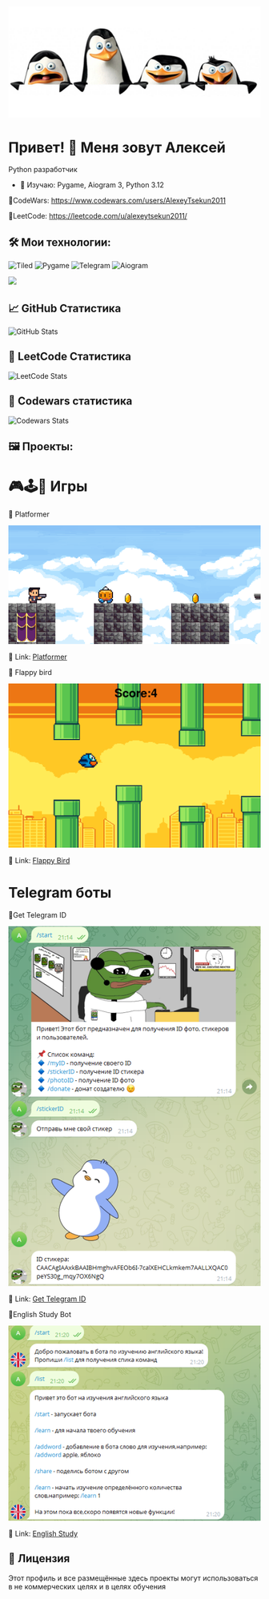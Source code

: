 ![Мой баннер](movies_0036_5846.jpg)



# Привет! 👋 Меня зовут Алексей

Python разработчик

- 🌱 Изучаю: Pygame, Aiogram 3, Python 3.12

🔗CodeWars: https://www.codewars.com/users/AlexeyTsekun2011

🔗LeetCode: https://leetcode.com/u/alexeytsekun2011/

 




## 🛠️ Мои технологии:
![Tiled](https://img.shields.io/badge/-Tiled-005B9A?style=flat&logoColor=white)
![Pygame](https://img.shields.io/badge/-Pygame-222222?style=flat&logo=pygame&logoColor=white)
![Telegram](https://img.shields.io/badge/-Telegram-26A5E4?style=flat&logo=telegram&logoColor=white)
![Aiogram](https://img.shields.io/badge/-Aiogram-2CA5E0?style=flat&logo=python&logoColor=white)
<p align="left">
  <img src="https://skillicons.dev/icons?i=python,redis,html,pycharm,windows,git,sqlite" />
</p>

## 📈 GitHub Статистика

![GitHub Stats](https://github-readme-stats.vercel.app/api?username=AlexeyTsekun2011&show_icons=true&theme=default)




## 🧩 LeetCode Статистика
![LeetCode Stats](https://leetcard.jacoblin.cool/alexeytsekun2011)

## 🧪 Codewars статистика

![Codewars Stats](https://github-readme-codewars-stats.vercel.app/api/?username=AlexeyTsekun2011)



## 🖼️ Проекты:



# 🎮🕹️👾 Игры

📌 Platformer
   
![Демо](Platformerdemo.png)
   
🔗 Link: [Platformer](https://github.com/AlexeyTsekun2011/Platformer)

📌 Flappy bird 
   
![Демо](Flappydemo.png)
   
🔗 Link: [Flappy Bird](https://github.com/AlexeyTsekun2011/Flappy-Bird)

# Telegram боты
📌Get Telegram ID

![Демо](telegramid.png)

🔗 Link: [Get Telegram ID](https://github.com/AlexeyTsekun2011/Get_telegram_id)


📌English Study Bot

![Демо](EnglishStudy.png)

🔗 Link: [English Study](https://github.com/AlexeyTsekun2011/EnglishEducationBot)


## 📄 Лицензия

Этот профиль и все размещённые здесь проекты могут использоваться в не коммерческих целях и в целях обучения
